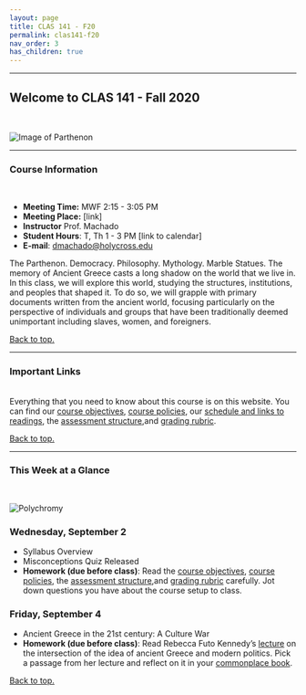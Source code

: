 ```yaml
---
layout: page
title: CLAS 141 - F20
permalink: clas141-f20
nav_order: 3
has_children: true
---
```

***

## Welcome to CLAS 141 - Fall 2020
&nbsp;

![Image of Parthenon](https://lp-cms-production.imgix.net/2019-09/ab57ac3775d90a72da514d158401bd47-parthenon.jpg)

***

### Course Information
&nbsp;  
- **Meeting Time:** MWF 2:15 - 3:05 PM
- **Meeting Place:** [link]
- **Instructor** Prof. Machado
- **Student Hours**: T, Th 1 - 3 PM [link to calendar]
- **E-mail**: dmachado@holycross.edu

The Parthenon. Democracy. Philosophy. Mythology. Marble Statues. The memory of Ancient Greece casts a long shadow on the world that we live in. In this class, we will explore this world, studying the structures, institutions, and peoples that shaped it. To do so, we will grapple with primary documents written from the ancient world, focusing particularly on the perspective of individuals and groups that have been traditionally deemed unimportant including slaves, women, and foreigners.

[Back to top.](#top)

***

### Important Links
&nbsp;  
Everything that you need to know about this course is on this website. You can find our [course objectives](https://dominicmachado.github.io/course-objectives-clas141-f20), [course policies](https://dominicmachado.github.io/course-policies-clas141-f20), our [schedule and links to readings](https://dominicmachado.github.io/schedule-clas141-f20), the [assessment structure](https://dominicmachado.github.io/assessment-clas141-f20#ancient-source-analysis),and [grading rubric](https://dominicmachado.github.io/specification-grading-clas141-f20).

[Back to top.](#top)

***

### This Week at a Glance
&nbsp;  

![Polychromy](https://sarahemilybond.files.wordpress.com/2017/04/e2ce24df90a39c24443879e29fbaee99.jpg)

### Wednesday, September 2
- Syllabus Overview
- Misconceptions Quiz Released
- **Homework (due before class)**: Read the [course objectives](https://dominicmachado.github.io/course-objectives-clas141-f20), [course policies](https://dominicmachado.github.io/course-policies-clas141-f20), the [assessment structure](https://dominicmachado.github.io/assessment-clas141-f20#ancient-source-analysis),and [grading rubric](https://dominicmachado.github.io/specification-grading-clas141-f20) carefully. Jot down questions you have about the course setup to class.

### Friday, September 4
- Ancient Greece in the 21st century: A Culture War
- **Homework (due before class)**: Read Rebecca Futo Kennedy’s [lecture](https://rfkclassics.blogspot.com/2019/08/ancient-identitiesmodern-politics.html) on the intersection of the idea of ancient Greece and modern politics. Pick a passage from her lecture and reflect on it in your [commonplace book](https://dominicmachado.github.io/commonplace-book-clas141-f20).

[Back to top.](#top)
